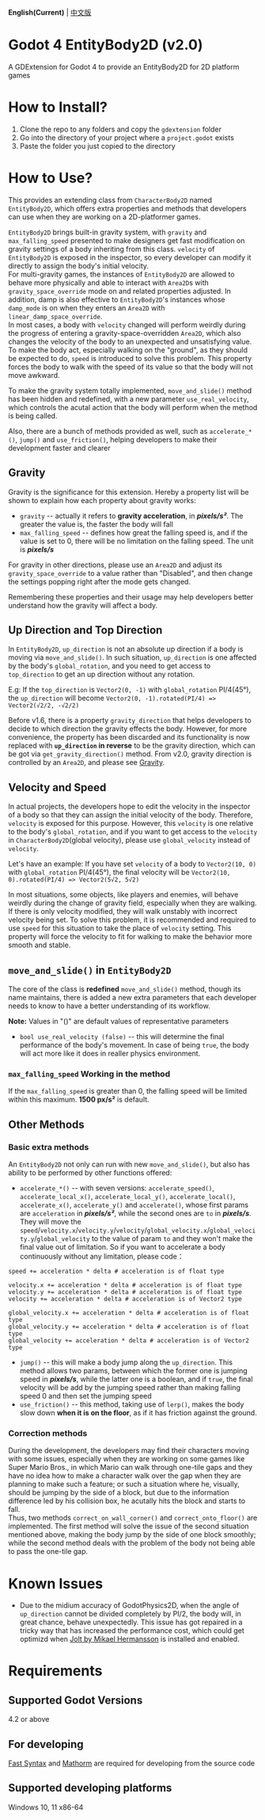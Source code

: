 **English(Current)** | [中文版](zh_cn.md)
# Godot 4 EntityBody2D (v2.0)
A GDExtension for Godot 4 to provide an EntityBody2D for 2D platform games

# How to Install?
1. Clone the repo to any folders and copy the `gdextension` folder
2. Go into the directory of your project where a `project.godot` exists
3. Paste the folder you just copied to the directory

# How to Use?
This provides an extending class from `CharacterBody2D` named `EntityBody2D`, which offers extra properties and methods that developers can use when they are working on a 2D-platformer games.  

`EntityBody2D` brings built-in gravity system, with `gravity` and `max_falling_speed` presented to make designers get fast modification on gravity settings of a body inheriting from this class. `velocity` of `EntityBody2D` is exposed in the inspector, so every developer can modify it directly to assign the body's initial velocity.  
For multi-gravity games, the instances of `EntityBody2D` are allowed to behave more physically and able to interact with `Area2D`s with `gravity_space_override` mode on and related properties adjusted. In addition, damp is also effective to `EntityBody2D`'s instances whose `damp_mode` is on when they enters an `Area2D` with `linear_damp_space_override`.  
In most cases, a body with `velocity` changed will perform weirdly during the progress of entering a gravity-space-overridden `Area2D`, which also changes the velocity of the body to an unexpected and unsatisfying value. To make the body act, especially walking on the "ground", as they should be expected to do, `speed` is introduced to solve this problem. This property forces the body to walk with the speed of its value so that the body will not move awkward.  

To make the gravity system totally implemented, `move_and_slide()` method has been hidden and redefined, with a new parameter `use_real_velocity`, which controls the acutal action that the body will perform when the method is being called.

Also, there are a bunch of methods provided as well, such as `accelerate_*()`, `jump()` and `use_friction()`, helping developers to make their development faster and clearer

## Gravity
Gravity is the significance for this extension. Hereby a property list will be shown to explain how each property about gravity works:

* `gravity` -- actually it refers to **gravity acceleration**, in ***pixels/s²***. The greater the value is, the faster the body will fall
* `max_falling_speed` -- defines how great the falling speed is, and if the value is set to 0, there will be no limitation on the falling speed. The unit is ***pixels/s***

For gravity in other directions, please use an `Area2D` and adjust its `gravity_space_override` to a value rather than "Disabled", and then change the settings popping right after the mode gets changed.

Remembering these properties and their usage may help developers better understand how the gravity will affect a body.

## Up Direction and Top Direction
In `EntityBody2D`, `up_direction` is not an absolute up direction if a body is moving via `move_and_slide()`. In such situation, `up_direction` is one affected by the body's `global_rotation`, and you need to get access to `top_direction` to get an up direction without any rotation.  

E.g: If the `top_direction` is `Vector2(0, -1)` with `global_rotation` PI/4(45°), the `up_direction` will become `Vector2(0, -1).rotated(PI/4) => Vector2(√2/2, -√2/2)`

Before v1.6, there is a property `gravity_direction` that helps developers to decide to which direction the gravity effects the body. However, for more convenience, the property has been discarded and its functionality is now replaced with **`up_direction` in reverse** to be the gravity direction, which can be got via `get_gravity_direction()` method.
From v2.0, gravity direction is controlled by an `Area2D`, and please see [Gravity](gravity).

## Velocity and Speed
In actual projects, the developers hope to edit the velocity in the inspector of a body so that they can assign the initial velocity of the body. Therefore, `velocity` is exposed for this purpose. However, this `velocity` is one relative to the body's `global_rotation`, and if you want to get access to the `velocity` in `CharacterBody2D`(global velocity), please use `global_velocity` instead of `velocity`.

Let's have an example: If you have set `velocity` of a body to `Vector2(10, 0)` with `global_rotation` PI/4(45°), the final velocity will be `Vector2(10, 0).rotated(PI/4) => Vector2(5√2, 5√2)`  

In most situations, some objects, like players and enemies, will behave weirdly during the change of gravity field, especially when they are walking. If there is only velocity modified, they will walk unstably with incorrect velocity being set. To solve this problem, it is recommended and required to use `speed` for this situation to take the place of `velocity` setting. This property will force the velocity to fit for walking to make the behavior more smooth and stable.

## `move_and_slide()` in `EntityBody2D`
The core of the class is **redefined** `move_and_slide()` method, though its name maintains, there is added a new extra parameters that each developer needs to know to have a better understanding of its workflow.

**Note:** Values in "()" are default values of representative parameters
* `bool use_real_velocity (false)` -- this will determine the final performance of the body's movement. In case of being `true`, the body will act more like it does in realler physics environment.

### `max_falling_speed` Working in the method
If the `max_falling_speed` is greater than 0, the falling speed will be limited within this maximum. **1500 px/s²** is default.

## Other Methods
### Basic extra methods
An `EntityBody2D` not only can run with new `move_and_slide()`, but also has ability to be performed by other functions offered:

* `accelerate_*()` -- with seven versions: `accelerate_speed()`, `accelerate_local_x()`, `accelerate_local_y()`, `accelerate_local()`, `accelerate_x()`, `accelerate_y()` and `accelerate()`, whose first params are `acceleration` in ***pixels/s²***, while the second ones are `to` in ***pixels/s***. They will move the `speed`/`velocity.x`/`velocity.y`/`velocity`/`global_velocity.x`/`global_velocity.y`/`global_velocity` to the value of param `to` and they won't make the final value out of limitation. So if you want to accelerate a body continuously without any limitation, please code：
```GDScript
speed += acceleration * delta # acceleration is of float type

velocity.x += acceleration * delta # acceleration is of float type
velocity.y += acceleration * delta # acceleration is of float type
velocity += acceleration * delta # acceleration is of Vector2 type

global_velocity.x += acceleration * delta # acceleration is of float type
global_velocity.y += acceleration * delta # acceleration is of float type
global_velocity += acceleration * delta # acceleration is of Vector2 type
```
* `jump()` -- this will make a body jump along the `up_direction`. This method allows two params, between which the former one is jumping speed in ***pixels/s***, while the latter one is a boolean, and if `true`, the final velocity will be add by the jumping speed rather than making falling speed 0 and then set the jumping speed
* `use_friction()` -- this method, taking use of `lerp()`, makes the body slow down **when it is on the floor**, as if it has friction against the ground.

### Correction methods
During the development, the developers may find their characters moving with some issues, especially when they are working on some games like Super Mario Bros., in which Mario can walk through one-tile gaps and they have no idea how to make a character walk over the gap when they are planning to make such a feature; or such a situation where he, visually, should be jumping by the side of a block, but due to the information difference led by his collision box, he acutally hits the block and starts to fall.  
Thus, two methods `correct_on_wall_corner()` and `correct_onto_floor()` are implemented. The first method will solve the issue of the second situation mentioned above, making the body jump by the side of one block smoothly; while the second method deals with the problem of the body not being able to pass the one-tile gap.

# Known Issues
* Due to the midium accuracy of GodotPhysics2D, when the angle of `up_direction` cannot be divided completely by PI/2, the body will, in great chance, behave unexpectedly. This issue has got repaired in a tricky way that has increased the performance cost, which could get optimizd when [Jolt by Mikael Hermansson](https://github.com/godot-jolt/godot-jolt) is installed and enabled.

# Requirements
## Supported Godot Versions
4.2 or above

## For developing
[Fast Syntax](https://github.com/Lazy-Rabbit-2001/GDExtension-Fast-Syntax/) and [Mathorm](https://github.com/Lazy-Rabbit-2001/Godot-4-Mathorm) are required for developing from the source code

## Supported developing platforms
Windows 10, 11 x86-64
